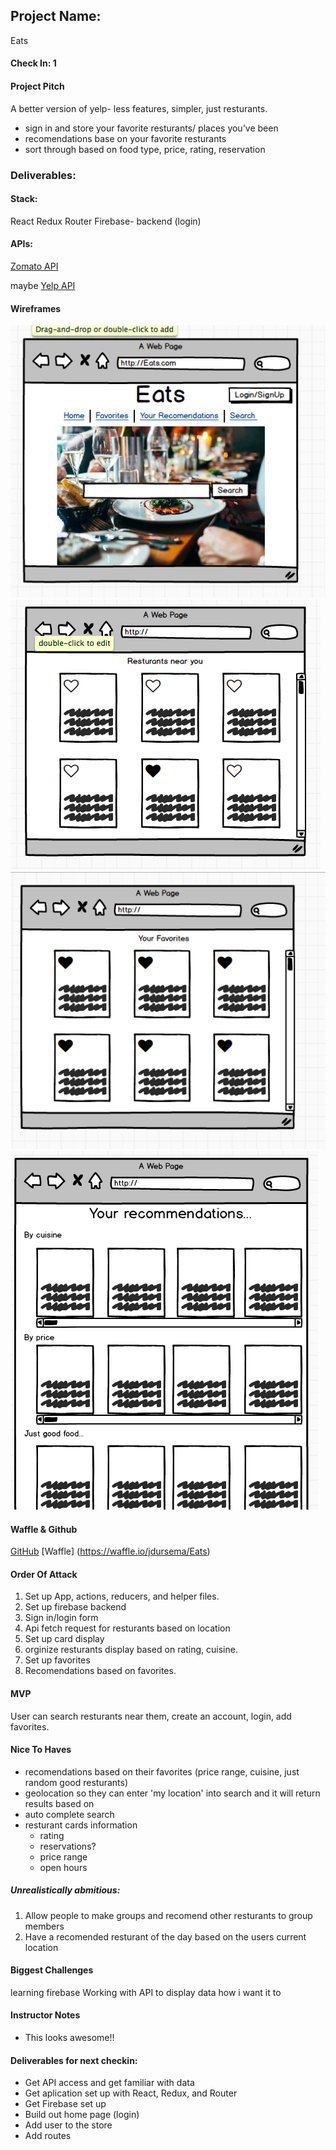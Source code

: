 ## Project Name:
  Eats


#### Check In: 1

#### Project Pitch

A better version of yelp- less features, simpler, just resturants.
  - sign in and store your favorite resturants/ places you've been
  - recomendations base on your favorite resturants
  - sort through based on food type, price, rating, reservation

### Deliverables:

#### Stack:

React
Redux
Router
Firebase- backend (login)


#### APIs:

[Zomato API](https://developers.zomato.com/api)

maybe [Yelp API](https://www.yelp.com/developers/documentation/v3/business)


#### Wireframes

![Wireframe](./Wireframe.png)
![Wireframe2](./Wireframe2.png)
![Wireframe3](./Wireframe3.png)
![Wireframe4](./Wireframe4.png)


#### Waffle & Github

[GitHub](https://github.com/jdursema/Eats)
[Waffle] (https://waffle.io/jdursema/Eats)

#### Order Of Attack

1. Set up App, actions, reducers, and helper files.
2. Set up firebase backend
3. Sign in/login form
4. Api fetch request for resturants based on location
5. Set up card display
6. orginize resturants display based on rating, cuisine.
7. Set up favorites
8. Recomendations based on favorites.

#### MVP

User can search resturants near them, create an account, login, add favorites. 

#### Nice To Haves

- recomendations based on their favorites (price range, cuisine, just random good resturants)
- geolocation so they can enter 'my location' into search and it will return results based on 
- auto complete search
- resturant cards information
  - rating
  - reservations?
  - price range
  - open hours

##### Unrealistically abmitious: 

1. Allow people to make groups and recomend other resturants to group members
2. Have a recomended resturant of the day based on the users current location

#### Biggest Challenges

learning firebase
Working with API to display data how i want it to

#### Instructor Notes
* This looks awesome!!

#### Deliverables for next checkin:

* Get API access and get familiar with data
* Get aplication set up with React, Redux, and Router
* Get Firebase set up
* Build out home page (login)
* Add user to the store
* Add routes

